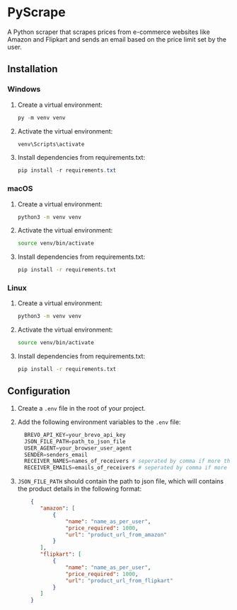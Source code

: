 # PyScrape

A Python scraper that scrapes prices from e-commerce websites like Amazon and Flipkart and sends an email based on the price limit set by the user.

## Installation

### Windows

1.  Create a virtual environment:  
    ```powershell
    py -m venv venv
    ```
2.  Activate the virtual environment:  
    ```powershell
    venv\Scripts\activate
    ```
3.  Install dependencies from requirements.txt:  
    ```powershell
    pip install -r requirements.txt
    ```

### macOS

1.  Create a virtual environment:  
    ```sh
    python3 -m venv venv
    ```
2.  Activate the virtual environment:  
    ```sh
    source venv/bin/activate
    ```
3.  Install dependencies from requirements.txt:  
    ```sh
    pip install -r requirements.txt
    ```

### Linux

1.  Create a virtual environment:  
    ```sh
    python3 -m venv venv
    ```
2.  Activate the virtual environment:  
    ```sh
    source venv/bin/activate
    ```
3.  Install dependencies from requirements.txt:  
    ```sh
    pip install -r requirements.txt
    ```


## Configuration

1. Create a `.env` file in the root of your project.

2. Add the following environment variables to the `.env` file:
   ```python
 	 BREVO_API_KEY=your_brevo_api_key
     JSON_FILE_PATH=path_to_json_file
     USER_AGENT=your_browser_user_agent
     SENDER=senders_email
     RECEIVER_NAMES=names_of_receivers # seperated by comma if more than 1
     RECEIVER_EMAILS=emails_of_receivers # seperated by comma if more than 1
	 ```

3. `JSON_FILE_PATH` should contain the path to json file, which will contains the product details in the following format:
   ```json
       {
          "amazon": [
              {
                  "name": "name_as_per_user",
                  "price_required": 1000,
                  "url": "product_url_from_amazon"
              }
          ],
          "flipkart": [
              {
                  "name": "name_as_per_user",
                  "price_required": 1000,
                  "url": "product_url_from_flipkart"
              }
          ]
       }
   ```
	





